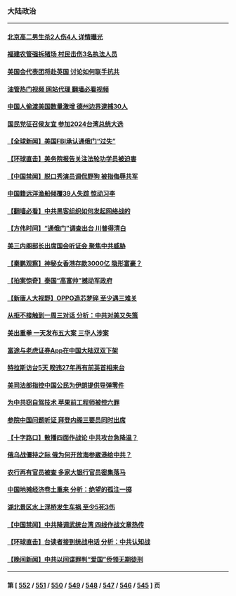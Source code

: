 ### 大陆政治
---
#### [北京高二男生杀2人伤4人 详情曝光](../../pages/ncid277/n13998828.md?05172045) 
#### [福建农管强拆猪场 村民击伤3名执法人员](../../pages/ncid277/n13998827.md?05172045) 
#### [美国会代表团将赴英国 讨论如何联手抗共](../../pages/ncid277/n13998840.md?05172045) 
#### [油管热门视频 网站代理 翻墙必看视频](http://138.2.39.72:81/youtube.html?epic-marker?05172045)
#### [中国人偷渡美国数量激增 德州边界逮捕30人](../../pages/ncid277/n13998810.md?05172045) 
#### [国民党征召侯友宜 参加2024台湾总统大选](../../pages/ncid277/n13998622.md?05172045) 
#### [【全球新闻】美国FBI承认通俄门“过失”](../../pages/ncid277/n13998793.md?05172045) 
#### [【环球直击】美务院报告关注法轮功学员被迫害](../../pages/ncid277/n13998381.md?05172045) 
#### [【中国禁闻】脱口秀演员调侃野狗 被指侮辱共军](../../pages/ncid277/n13998416.md?05172045) 
#### [中国籍远洋渔船倾覆39人失踪 惊动习李](../../pages/ncid277/n13998726.md?05172045) 
#### [【翻墙必看】中共黑客组织如何发起网络战的](../../pages/ncid277/n13998585.md?05172045) 
#### [【方伟时间】“通俄门”调查出台 川普得清白](../../pages/ncid277/n13998481.md?05172045) 
#### [美三内阁部长出席国会听证会 聚焦中共威胁](../../pages/ncid277/n13998498.md?05172045) 
#### [【秦鹏观察】神秘女香港存款3000亿 隐形富豪？](../../pages/ncid277/n13998472.md?05172045) 
#### [【拍案惊奇】泰国“高富帅”撼动军政府](../../pages/ncid277/n13998434.md?05172045) 
#### [【新唐人大视野】OPPO造芯梦碎 至少遇三难关](../../pages/ncid277/n13998213.md?05172045) 
#### [从拒不接触到一周三对话 分析：中共对美又失策](../../pages/ncid277/n13988279.md?05172045) 
#### [美出重拳 一天发布五大案 三华人涉案](../../pages/ncid277/n13998350.md?05172045) 
#### [富途与老虎证券App在中国大陆双双下架](../../pages/ncid277/n13998258.md?05172045) 
#### [特拉斯访台5天 暌违27年再有前英首相来台](../../pages/ncid277/n13998148.md?05172045) 
#### [美司法部指控中国公民为伊朗提供导弹零件](../../pages/ncid277/n13998292.md?05172045) 
#### [为中共窃自驾技术 苹果前工程师被控六罪](../../pages/ncid277/n13998287.md?05172045) 
#### [参院中国问题听证 拜登内阁三要员同时出席](../../pages/ncid277/n13998154.md?05172045) 
#### [【十字路口】散播四面作战论 中共攻台急降温？](../../pages/ncid277/n13998217.md?05172045) 
#### [俄乌战僵持之际 俄为何开放海参崴港给中共？](../../pages/ncid277/n13998109.md?05172045) 
#### [农行再有官员被查 多家大银行官员密集落马](../../pages/ncid277/n13998108.md?05172045) 
#### [中国地摊经济卷土重来 分析：绝望的孤注一掷](../../pages/ncid277/n13998101.md?05172045) 
#### [湖北景区水上浮桥发生车祸  至少5死3伤](../../pages/ncid277/n13998074.md?05172045) 
#### [【中国禁闻】中共降调武统台湾 四线作战文章热传](../../pages/ncid277/n13997758.md?05172045) 
#### [【环球直击】台读者接到统战电话 分析：中共认知战](../../pages/ncid277/n13997762.md?05172045) 
#### [【晚间新闻】中共以间谍罪判“爱国”侨领无期徒刑](../../pages/ncid277/n13998014.md?05172045) 

---
#### 第 [ [552](./552.md?05172045) / [551](./551.md?05172045) / [550](./550.md?05172045) / [549](./549.md?05172045) / [548](./548.md?05172045) / [547](./547.md?05172045) / [546](./546.md?05172045) / [545](./545.md?05172045) ] 页
